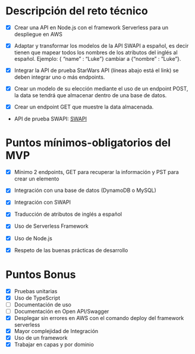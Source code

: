 # Descripción del reto técnico #

- [x] Crear una API en Node.js con el framework Serverless para un despliegue en AWS

- [x] Adaptar y transformar los modelos de la API SWAPI a español, es decir tienen que mapear todos los nombres de los atributos del inglés al español. Ejemplo: { “name” : “Luke”} cambiar a {“nombre” : ”Luke”}.

- [x] Integrar la API de prueba StarWars API (líneas abajo está el link) se deben integrar uno o más endpoints.

- [x] Crear un modelo de su elección mediante el uso de un endpoint POST, la data se tendrá que almacenar dentro de una base de datos.

- [x] Crear un endpoint GET que muestre la data almacenada.

- API de prueba SWAPI: [SWAPI](https://swapi.py4e.com/documentation)

# Puntos mínimos-obligatorios del MVP #

- [x] Mínimo 2 endpoints, GET para recuperar la información y PST para crear un elemento

- [x] Integración con una base de datos (DynamoDB o MySQL)

- [x] Integración con SWAPI

- [x] Traducción de atributos de inglés a español

- [x] Uso de Serverless Framework

- [x] Uso de Node.js

- [x] Respeto de las buenas prácticas de desarrollo

# Puntos Bonus #

- [x] Pruebas unitarias
- [x] Uso de TypeScript
- [ ] Documentación de uso
- [ ] Documentación en Open API/Swagger
- [x] Desplegar sin errores en AWS con el comando deploy del framework serverless
- [x] Mayor complejidad de Integración
- [x] Uso de un framework
- [x] Trabajar en capas y por dominio
